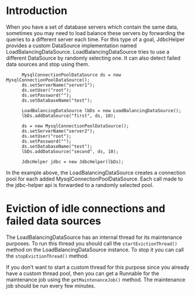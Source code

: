 # Introduction #
When you have a set of database servers which contain the same data, sometimes you may need to load balance these servers by forwarding the queries to a different server each time. For this type of a goal, JdbcHelper provides a custom DataSource implementation named LoadBalancingDataSource. LoadBalancingDataSource tries to use a different DataSource by randomly selecting one. It can also detect failed data sources and stop using them.

```
      MysqlConnectionPoolDataSource ds = new MysqlConnectionPoolDataSource();
      ds.setServerName("server1");
      ds.setUser("root");
      ds.setPassword("");
      ds.setDatabaseName("test");

      LoadBalancingDataSource lbDs = new LoadBalancingDataSource();
      lbDs.addDataSource("first", ds, 10);

      ds = new MysqlConnectionPoolDataSource();
      ds.setServerName("server2");
      ds.setUser("root");
      ds.setPassword("");
      ds.setDatabaseName("test");
      lbDs.addDataSource("second", ds, 10);

      JdbcHelper jdbc = new JdbcHelper(lbDs);
```

In the example above, the LoadBalancingDataSource creates a connection pool for each added MysqlConnectionPoolDataSource. Each call made to the jdbc-helper api is forwarded to a randomly selected pool.

# Eviction of idle connections and failed data sources #
The LoadBalancingDataSource has an internal thread for its maintenance purposes. To run this thread you should call the `startEvictionThread()` method on the LoadBalancingDataSource instance. To stop it you can call the `stopEvictionThread()` method.

If you don't want to start a custom thread for this purpose since you already have a custom thread pool, then you can get a Runnable for the maintenance job using the `getMaintenanceJob()` method. The maintenance job should be run every few minutes.